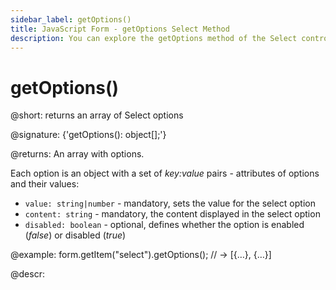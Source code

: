 ```yaml
---
sidebar_label: getOptions()
title: JavaScript Form - getOptions Select Method 
description: You can explore the getOptions method of the Select control of Form in the documentation of the DHTMLX JavaScript UI library. Browse developer guides and API reference, try out code examples and live demos, and download a free 30-day evaluation version of DHTMLX Suite.
---
```


# getOptions()

@short: returns an array of Select options

@signature: {'getOptions(): object[];'}

@returns:
An array with options.

Each option is an object with a set of *key:value* pairs - attributes of options and their values:

- `value: string|number` - mandatory, sets the value for the select option
- `content: string` - mandatory, the content displayed in the select option
- `disabled: boolean` - optional, defines whether the option is enabled (*false*) or disabled (*true*)

@example:
form.getItem("select").getOptions(); // -> [{…}, {…}]

@descr:

